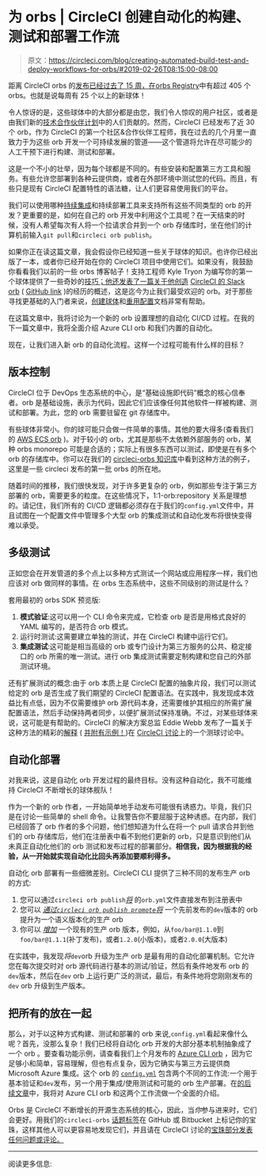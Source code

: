 # 为 orbs | CircleCI 创建自动化的构建、测试和部署工作流

> 原文：<https://circleci.com/blog/creating-automated-build-test-and-deploy-workflows-for-orbs/#2019-02-26T08:15:00-08:00>

距离 CircleCI orbs 的[发布已经过去了 15 周，在](https://circleci.com/blog/announcing-orbs-technology-partner-program/)[orbs Registry](https://circleci.com/developer/orbs)中有超过 405 个 orbs。也就是说每周有 25 个以上的新球体！

令人惊讶的是，这些球体中的大部分都是由您，我们令人惊叹的用户社区，或者是由我们新的[技术合作伙伴计划](https://circleci.com/partners/technology/)中的人们贡献的。然而，CircleCI 已经发布了近 30 个 orb，作为 CircleCI 的第一个社区&合作伙伴工程师，我在过去的几个月里一直致力于为这些 orb 开发一个可持续发展的管道——这个管道将允许在尽可能少的人工干预下进行构建、测试和部署。

这是一个不小的壮举，因为每个球都是不同的。有些安装和配置第三方工具和服务。有些允许您部署到各种云提供商，或者在外部环境中测试您的代码。而且，有些只是现有 CircleCI 配置特性的语法糖，让人们更容易使用我们的平台。

我们可以使用哪种[持续集成](https://circleci.com/continuous-integration/)和持续部署工具来支持所有这些不同类型的 orb 的开发？更重要的是，如何在自己的 orb 开发中利用这个工具呢？在一天结束的时候，没有人希望每次有人将一个拉请求合并到一个 orb 存储库时，坐在他们的计算机前输入`git pull`和`circleci orb publish`。

如果你正在读这篇文章，我会假设你已经知道一些关于球体的知识。也许你已经出版了一本，或者你已经开始在你的 CircleCI 项目中使用它们。如果没有，我鼓励你看看我们以前的一些 orbs 博客帖子！支持工程师 Kyle Tryon 为编写你的第一个球体提供了一些奇妙的[技巧；他还发表了](https://circleci.com/blog/tips-for-writing-your-first-orb/)[一篇关于他创造](https://circleci.com/blog/how-to-make-an-easy-and-valuable-open-source-contribution-with-circleci-orbs/) [CircleCI 的 Slack orb](https://circleci.com/developer/orbs/orb/circleci/slack) ( [GitHub link](https://github.com/circleci-public/slack-orb) )的经历的概述，这是迄今为止我们最受欢迎的 orb。对于那些寻找更基础的入门者来说，[创建球体](https://circleci.com/docs/creating-orbs/)和[重用配置](https://circleci.com/docs/reusing-config/)文档非常有帮助。

在这篇文章中，我将讨论为一个新的 orb 设置理想的自动化 CI/CD 过程。在我的下一篇文章中，我将全面介绍 Azure CLI orb 和我们内置的自动化。

现在，让我们进入新 orb 的自动化流程。这样一个过程可能有什么样的目标？

## 版本控制

CircleCI 位于 DevOps 生态系统的中心，是“基础设施即代码”概念的核心信奉者。orb 是基础设施，表示为代码，因此它们应该像任何其他软件一样被构建、测试和部署。为此，您的 orb 需要驻留在 git 存储库中。

有些球体非常小。你的球可能只会做一件简单的事情。其他的要大得多(查看我们的 [AWS ECS orb](https://circleci.com/developer/orbs/orb/circleci/aws-ecs) )。对于较小的 orb，尤其是那些不太依赖外部服务的 orb，某种 orbs monorepo 可能是合适的；实际上有很多东西可以测试，即使是在有多个 orb 的存储库中。你可以在我们的 [circleci-orbs 知识库](https://github.com/CircleCI-Public/circleci-orbs)中看到这种方法的例子，这里是一些 circleci 发布的第一批 orbs 的所在地。

随着时间的推移，我们很快发现，对于许多更复杂的 orb，例如那些专注于第三方部署的 orb，需要更多的粒度。在这些情况下，1:1-orb:repository 关系是理想的。请记住，我们所有的 CI/CD 逻辑都必须存在于我们的`config.yml`文件中，并且试图在一个配置文件中管理多个大型 orb 的集成测试和自动化发布将很快变得难以承受。

## 多级测试

正如您会在开发管道的多个点上以多种方式测试一个网站或应用程序一样，我们也应该对 orb 做同样的事情。在 orbs 生态系统中，这些不同级别的测试是什么？

套用最初的 orbs SDK 预览版:

1.  **模式验证**:这可以用一个 CLI 命令来完成，它检查 orb 是否是用格式良好的 YAML 编写的，是否符合 orb 模式。
2.  运行时测试:这需要建立单独的测试，并在 CircleCI 构建中运行它们。
3.  **集成测试**:这可能是相当高级的 orb 或专门设计为第三方服务的公共、稳定接口的 orb 所需的唯一测试。进行 orb 集成测试需要定制构建和您自己的外部测试环境。

还有扩展测试的概念:由于 orb 本质上是 CircleCI 配置的抽象片段，我们可以测试给定的 orb 是否生成了我们期望的 CircleCI 配置语法。在实践中，我发现成本效益比有点低，因为不仅需要维护 orb 源代码本身，还需要维护其相应的所需扩展配置语法，然后手动保持两者同步，以便扩展测试保持准确。不过，对某些球体来说，这可能是有帮助的。CircleCI 的解决方案总监 Eddie Webb 发布了一篇关于这种方法的精彩的[解释](https://discuss.circleci.com/t/testing-orbs/26500/2) ( [并附有示例！](https://github.com/eddiewebb/circleci-dmz-orb))在 [CircleCI 讨论](https://discuss.circleci.com/)上的一个测球讨论中。

## 自动化部署

对我来说，这是自动化 orb 开发过程的最终目标。没有这种自动化，我不可能维持 CircleCI 不断增长的球体舰队！

作为一个新的 orb 作者，一开始简单地手动发布可能很有诱惑力。毕竟，我们只是在讨论一些简单的 shell 命令。让我警告你不要屈服于这种诱惑。在内部，我们已经回答了 orb 作者的多个问题，他们想知道为什么在将一个 pull 请求合并到他们的 orb 存储库后，他们在注册表中看不到他们更新的 orb，只是意识到他们从未真正自动化他们的 orb 测试和发布过程的部署部分。**相信我，因为根据我的经验，从一开始就实现自动化比回头再添加要顺利得多。**

自动化 orb 部署有一些细微差别。CircleCI CLI 提供了三种不同的发布生产 orb 的方式:

1.  您可以通过`circleci orb publish`[*将*](https://circleci-public.github.io/circleci-cli/circleci_orb_publish.html) 的`orb.yml`文件直接发布到注册表中
2.  您可以 [*通过`circleci orb publish promote`将*](https://circleci-public.github.io/circleci-cli/circleci_orb_publish_promote.html) 一个先前发布的`dev`版本的 orb 提升为一个语义版本化的生产 orb
3.  你可以 [*增加*](https://circleci-public.github.io/circleci-cli/circleci_orb_publish_increment.html) 一个现有的生产 orb 版本，例如，从`foo/bar@1.1.0`到`foo/bar@1.1.1`(补丁发布)，或者`1.2.0`(小版本)，或者`2.0.0`(大版本)

在实践中，我发现*将*`dev`orb 升级为生产 orb 是最有用的自动化部署机制。它允许您在每次提交时对 orb 源代码进行基本的测试/验证，然后有条件地发布 orb 的`dev`版本，然后在`dev` orb 上运行更广泛的测试，最后，有条件地将您刚刚发布的`dev` orb 升级到生产版本。

## 把所有的放在一起

那么，对于以这种方式构建、测试和部署的 orb 来说,`config.yml`看起来像什么呢？首先，没那么复杂！我们已经将自动化 orb 开发的大部分基本机制抽象成了一个 orb 。要查看功能示例，请查看我们上个月发布的 [Azure CLI orb](https://circleci.com/developer/orbs/orb/circleci/azure-cli) ，因为它足够小和简单，容易理解，但也有点复杂，因为它确实与第三方云提供商 Microsoft Azure 集成。这个 orb 的 [`config.yml`](https://github.com/CircleCI-Public/azure-cli-orb/blob/master/.circleci/config.yml) 包含两个不同的工作流:一个用于基本验证和`dev`发布，另一个用于集成/使用测试和可能的 orb 生产部署。在[的后续文章](https://circleci.com/blog/creating-automated-build-test-and-deploy-workflows-for-orbs-part-2/)中，我将对 Azure CLI orb 和这两个工作流做一个全面的介绍。

Orbs 是 CircleCI 不断增长的开源生态系统的核心，因此，当*你*参与进来时，它们会更好。用我们的`circleci-orbs` [话题标签](https://github.com/search?q=topic%3Acircleci-orbs&type=Repositories)在 GitHub 或 Bitbucket 上标记你的宝珠，这样其他人可以更容易地发现它们，并且请在 CircleCI 讨论的[宝珠部分发表任何问题或评论。](https://discuss.circleci.com/c/orbs)

* * *

阅读更多信息:
